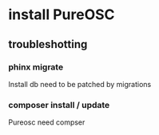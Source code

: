 # install PureOSC

## troubleshotting

### phinx migrate

Install db need to be patched by migrations

### composer install / update

Pureosc need compser
